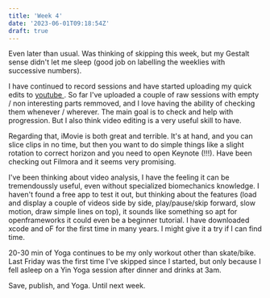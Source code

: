 ```yaml
---
title: 'Week 4'
date: '2023-06-01T09:18:54Z'
draft: true
---
```


Even later than usual. Was thinking of skipping this week, but my Gestalt sense
didn't let me sleep (good job on labelling the weeklies with successive numbers).  

I have continued to record sessions and have started uploading my quick edits to [ youtube ](https://www.youtube.com/@jesus_gollonet).
So far I've uploaded a couple of raw sessions with empty / non interesting parts
remmoved, and I love having the ability of checking them whenever / wherever.
The main goal is to check and help with progression. But I also think video
editing is a very useful skill to have.

Regarding that, iMovie is both great and terrible. It's at hand, and you can
slice clips in no time, but then you want to do simple things like a slight
rotation to correct horizon and you need to open Keynote (!!!). Have been
checking out Filmora and it seems very promising.

I've been thinking about video analysis, I have the feeling it can be
tremendoussly useful, even without specialized biomechanics knowledge. I haven't
found a free app to test it out, but thinking about the features (load and
display a couple of videos side by side, play/pause/skip forward, slow motion,
draw simple lines on top), it sounds like something so apt for openframeworks it
could even be a beginner tutorial. I have downloaded xcode and oF for the first
time in many years. I might give it a try if I can find time.

20-30 min of Yoga continues to be my only workout other than skate/bike. Last
Friday was the first time I've skipped since I started, but only because I
fell asleep on a Yin Yoga session after dinner and drinks at 3am.

Save, publish, and Yoga. Until next week.
